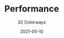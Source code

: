 ---
image_primary: "img/product_main_60_(1)_Performance-Main2.jpg"
image_secondary: "img/colorway_60_performance-01-certainty.jpg"
description: "PERFORMANCE%20inherits%20quality%20cues%20from%20full%20grain%20leather%20while%20adopting%20its%20color%20choices%20from%20the%20evolving%20way%20we%20see%20upholstery%20leather%20%u2013%20from%20warm%20neutrals%20to%20intelligent%20colors."
tags: 
  - "Textiles"
designer: "Joseph Noble"
href: "https://www.josephnoble.com/collections/performance/"
title: "Performance"
subtitle: "32 Colorways"
category: "Textiles"
manufacturer: "Joseph Noble"
slug: "/manufacturers/joseph-noble/textiles/joseph-noble-performance"
date: "2021-05-10"
---